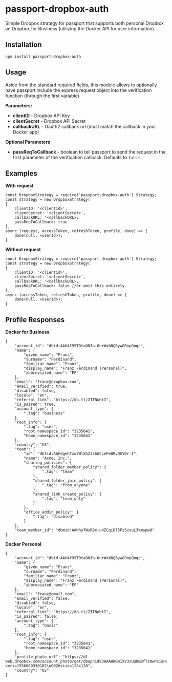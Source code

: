 # passport-dropbox-auth
Simple Drobpox strategy for passport that supports both personal Dropbox an Dropbox for Business (utilizing the Docker API for user information).

## Installation
```
npm install passport-dropbox-auth
```
## Usage
Aside from the standard required fields, this module allows to optionally have passport include the express request object into the verification function (through the first variable)

**Parameters:**
- **clientID** - Dropbox API Key
- **clientSecret** - Dropbox API Secret
- **callbackURL** - Oauth2 callback url (must match the callback in your Docker app)

**Optional Parameters**
- **passReqToCallback** - boolean to tell passport to send the request in the first parameter of the verification callback. Defaults to `false`

## Examples

**With request**
```
const DropboxStrategy = require('passport-dropbox-auth').Strategy;
const strategy = new DropboxStrategy(
{
    clientID: '<clientid>',
    clientSecret: '<clientSecret>',
    callbackURL: '<callbackURL>,
    passReqToCallback: true
},
async (request, accessToken, refreshToken, profile, done) => {
    done(null, <userId>);
}
```


**Without request**
```
const DropboxStrategy = require('passport-dropbox-auth').Strategy;
const strategy = new DropboxStrategy(
{
    clientID: '<clientid>',
    clientSecret: '<clientSecret>',
    callbackURL: '<callbackURL>,
    passReqToCallback: false //or omit this entirely
},
async (accessToken, refreshToken, profile, done) => {
    done(null, <userId>);
}
```
## Profile Responses
**Docker for Business**
```
{
    "account_id": "dbid:AAH4f99T0taONIb-OurWxbNQ6ywGRopQngc",
    "name": {
        "given_name": "Franz",
        "surname": "Ferdinand",
        "familiar_name": "Franz",
        "display_name": "Franz Ferdinand (Personal)",
        "abbreviated_name": "FF"
    },
    "email": "franz@dropbox.com",
    "email_verified": true,
    "disabled": false,
    "locale": "en",
    "referral_link": "https://db.tt/ZITNuhtI",
    "is_paired": true,
    "account_type": {
        ".tag": "business"
    },
    "root_info": {
        ".tag": "user",
        "root_namespace_id": "3235641",
        "home_namespace_id": "3235641"
    },
    "country": "US",
    "team": {
        "id": "dbtid:AAFdgehTzw7WlXhZJsbGCLePe8RvQGYDr-I",
        "name": "Acme, Inc.",
        "sharing_policies": {
            "shared_folder_member_policy": {
                ".tag": "team"
            },
            "shared_folder_join_policy": {
                ".tag": "from_anyone"
            },
            "shared_link_create_policy": {
                ".tag": "team_only"
            }
        },
        "office_addin_policy": {
            ".tag": "disabled"
        }
    },
    "team_member_id": "dbmid:AAHhy7WsR0x-u4ZCqiDl5Fz5zvuL3kmspwU"
}
```

**Docker Personal**
```
{
    "account_id": "dbid:AAH4f99T0taONIb-OurWxbNQ6ywGRopQngc",
    "name": {
        "given_name": "Franz",
        "surname": "Ferdinand",
        "familiar_name": "Franz",
        "display_name": "Franz Ferdinand (Personal)",
        "abbreviated_name": "FF"
    },
    "email": "franz@gmail.com",
    "email_verified": false,
    "disabled": false,
    "locale": "en",
    "referral_link": "https://db.tt/ZITNuhtI",
    "is_paired": false,
    "account_type": {
        ".tag": "basic"
    },
    "root_info": {
        ".tag": "user",
        "root_namespace_id": "3235641",
        "home_namespace_id": "3235641"
    },
    "profile_photo_url": "https://dl-web.dropbox.com/account_photo/get/dbaphid%3AAAHWGmIXV3sUuOmBfTz0wPsiqHUpBWvv3ZA?vers=1556069330102\u0026size=128x128",
    "country": "US"
}
```
